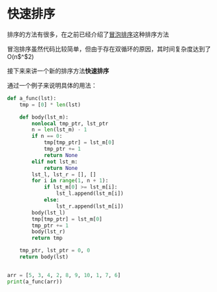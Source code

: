 # 快速排序
排序的方法有很多，在之前已经介绍了[冒泡排序](bubble_sort.md)这种排序方法

冒泡排序虽然代码比较简单，但由于存在双循环的原因，其时间复杂度达到了O(n$^$2)

接下来来讲一个新的排序方法**快速排序**

通过一个例子来说明具体的用法：

``` Python
def a_func(lst):
    tmp = [0] * len(lst)

    def body(lst_m):
        nonlocal tmp_ptr, lst_ptr
        n = len(lst_m) - 1
        if n == 0:
            tmp[tmp_ptr] = lst_m[0]
            tmp_ptr += 1
            return None
        elif not lst_m:
            return None
        lst_l, lst_r = [], []
        for i in range(1, n + 1):
            if lst_m[0] >= lst_m[i]:
                lst_l.append(lst_m[i])
            else:
                lst_r.append(lst_m[i])
        body(lst_l)
        tmp[tmp_ptr] = lst_m[0]
        tmp_ptr += 1
        body(lst_r)
        return tmp

    tmp_ptr, lst_ptr = 0, 0
    return body(lst)


arr = [5, 3, 4, 2, 8, 9, 10, 1, 7, 6]
print(a_func(arr))

```